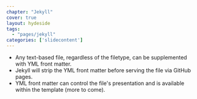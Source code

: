 ```yaml
---
chapter: "Jekyll"
cover: true
layout: hydeside
tags:
  - "pages/jekyll"
categories: ['slidecontent']
---
```


* Any text-based file, regardless of the filetype, can be supplemented with YML front matter.
* Jekyll will strip the YML front matter before serving the file via GitHub pages.
* YML front matter can control the file's presentation and is available within the template (more to come).
